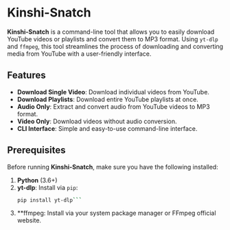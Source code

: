 # Kinshi-Snatch

**Kinshi-Snatch** is a command-line tool that allows you to easily download YouTube videos or playlists and convert them to MP3 format. Using `yt-dlp` and `ffmpeg`, this tool streamlines the process of downloading and converting media from YouTube with a user-friendly interface.

## Features

- **Download Single Video**: Download individual videos from YouTube.
- **Download Playlists**: Download entire YouTube playlists at once.
- **Audio Only**: Extract and convert audio from YouTube videos to MP3 format.
- **Video Only**: Download videos without audio conversion.
- **CLI Interface**: Simple and easy-to-use command-line interface.

## Prerequisites

Before running **Kinshi-Snatch**, make sure you have the following installed:

1. **Python** (3.6+)
2. **yt-dlp**: Install via `pip`:
   ```bash
   pip install yt-dlp```
3. **ffmpeg: Install via your system package manager or FFmpeg official website.
